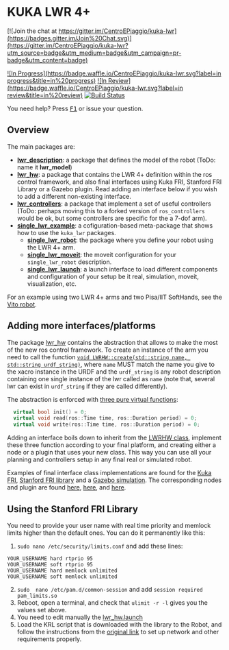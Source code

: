 # KUKA LWR 4+

[![Join the chat at https://gitter.im/CentroEPiaggio/kuka-lwr](https://badges.gitter.im/Join%20Chat.svg)](https://gitter.im/CentroEPiaggio/kuka-lwr?utm_source=badge&utm_medium=badge&utm_campaign=pr-badge&utm_content=badge)

[![In Progress](https://badge.waffle.io/CentroEPiaggio/kuka-lwr.svg?label=in progress&title=in%20progress)](http://waffle.io/CentroEPiaggio/kuka-lwr) [![In Review](https://badge.waffle.io/CentroEPiaggio/kuka-lwr.svg?label=in review&title=in%20review)](http://waffle.io/CentroEPiaggio/kuka-lwr) [![Build Status](https://travis-ci.org/CentroEPiaggio/kuka-lwr.svg)](https://travis-ci.org/CentroEPiaggio/kuka-lwr)

You need help? Press [<kbd>F1</kbd>](https://github.com/CentroEPiaggio/kuka-lwr/issues?utf8=%E2%9C%93&q=label%3Aquestion+) or issue your question.

## Overview

The main packages are:
- [__lwr_description__](lwr_description): a package that defines the model of the robot (ToDo: name it __lwr_model__)
- [__lwr_hw__](lwr_hw): a package that contains the LWR 4+ definition within the ros control framework, and also final interfaces using Kuka FRI, Stanford FRI Library or a Gazebo plugin. Read adding an interface below if you wish to add a different non-existing interface. 
- [__lwr_controllers__](lwr_controllers): a package that implement a set of useful controllers (ToDo: perhaps moving this to a forked version of `ros_controllers` would be ok, but some controllers are specific for the a 7-dof arm).
- [__single_lwr_example__](single_lwr_example): a cofiguration-based meta-package that shows how to use the `kuka_lwr` packages.
	- [__single_lwr_robot__](single_lwr_example/single_lwr_robot): the package where you define your robot using the LWR 4+ arm.
	- [__single_lwr_moveit__](single_lwr_example/single_lwr_moveit): the moveit configuration for your `single_lwr_robot` description.
	- [__single_lwr_launch__](single_lwr_example/single_lwr_launch): a launch interface to load different components and configuration of your setup be it real, simulation, moveit, visualization, etc.

For an example using two LWR 4+ arms and two Pisa/IIT SoftHands, see the [Vito robot](https://github.com/CentroEPiaggio/vito-robot).

## Adding more interfaces/platforms

The package [lwr_hw](lwr_hw) contains the abstraction that allows to make the most of the new ros control framework. To create an instance of the arm you need to call the function [`void LWRHW::create(std::string name, std::string urdf_string)`](lwr_hw/include/lwr_hw/lwr_hw.h#L40), where `name` MUST match the name you give to the xacro instance in the URDF and the `urdf_string` is any robot description containing one single instance of the lwr called as `name` (note that, several lwr can exist in `urdf_string` if they are called differently).

The abstraction is enforced with [three pure virtual functions](lwr_hw/include/lwr_hw/lwr_hw.h#L61-L64):
``` c++
  virtual bool init() = 0;
  virtual void read(ros::Time time, ros::Duration period) = 0;
  virtual void write(ros::Time time, ros::Duration period) = 0;
```

Adding an interface boils down to inherit from the [LWRHW class](lwr_hw/include/lwr_hw/lwr_hw.h#L33), implement these three function according to your final platform, and creating either a node or a plugin that uses your new class. This way you can use all your planning and controllers setup in any final real or simulated robot.

Examples of final interface class implementations are found for the [Kuka FRI](lwr_hw/include/lwr_hw/lwr_hw_fri.hpp), [Stanford FRI library](lwr_hw/include/lwr_hw/lwr_hw_fril.hpp) and a [Gazebo simulation](lwr_hw/include/lwr_hw/lwr_hw_gazebo.hpp). The corresponding nodes and plugin are found [here](lwr_hw/src/lwr_hw_fri_node.cpp), [here](lwr_hw/src/lwr_hw_fril_node.cpp), and [here](lwr_hw/src/lwr_hw_gazebo_plugin.cpp).

## Using the Stanford FRI Library

You need to provide your user name with real time priority and memlock limits higher than the default ones. You can do it permanently like this:

1. `sudo nano /etc/security/limits.conf` and add these lines: 
```
YOUR_USERNAME hard rtprio 95
YOUR_USERNAME soft rtprio 95
YOUR_USERNAME hard memlock unlimited
YOUR_USERNAME soft memlock unlimited
```
2. `sudo  nano /etc/pam.d/common-session` and add `session required pam_limits.so`
3. Reboot, open a terminal, and check that `ulimit -r -l` gives you the values set above.
4. You need to edit manually the [lwr_hw.launch](lwr_hw/launch/lwr_hw.launch)
5. Load the KRL script that is downloaded with the library to the Robot, and follow the instructions from the [original link](http://cs.stanford.edu/people/tkr/fri/html/) to set up network and other requirements properly.
